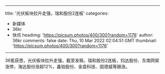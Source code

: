 
---
title: '光伏板块拉升走强，瑞和股份2连板'
categories: 
 - 新媒体
 - 36kr
 - 快讯
headimg: 'https://picsum.photos/400/300?random=1176'
author: 36kr
comments: false
date: Thu, 10 Mar 2022 02:04:51 GMT
thumbnail: 'https://picsum.photos/400/300?random=1176'
---

<div>   
36氪获悉，光伏板块拉升走强，截至发稿，瑞和股份2连板，钧达股份、东南网架涨停，海达股份涨超12%，鑫铂股份、金盘科技、固德威等跟涨。  
</div>
            